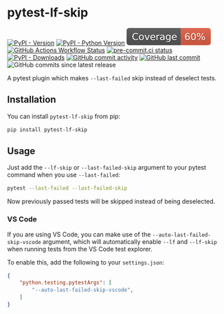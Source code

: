 # pytest-lf-skip

[![PyPI - Version](https://img.shields.io/pypi/v/pytest-lf-skip)](https://pypi.org/project/pytest-lf-skip/)
[![PyPI - Python Version](https://img.shields.io/pypi/pyversions/pytest-lf-skip)](https://pypi.org/project/pytest-lf-skip/)
[![Coverage badge](https://raw.githubusercontent.com/alexfayers/pytest-lf-skip/python-coverage-comment-action-data/badge.svg)](https://htmlpreview.github.io/?https://github.com/alexfayers/pytest-lf-skip/blob/python-coverage-comment-action-data/htmlcov/index.html)
[![GitHub Actions Workflow Status](https://img.shields.io/github/actions/workflow/status/alexfayers/pytest-lf-skip/ci.yml?branch=main&label=CI)](https://github.com/alexfayers/pytest-lf-skip/actions/workflows/ci.yml)
[![pre-commit.ci status](https://results.pre-commit.ci/badge/github/alexfayers/pytest-lf-skip/main.svg)](https://results.pre-commit.ci/latest/github/alexfayers/pytest-lf-skip/main)
[![PyPI - Downloads](https://img.shields.io/pypi/dm/pytest-lf-skip)](https://pypistats.org/packages/pytest-lf-skip)
[![GitHub commit activity](https://img.shields.io/github/commit-activity/m/alexfayers/pytest-lf-skip)](https://github.com/alexfayers/pytest-lf-skip/commits/main/)
[![GitHub last commit](https://img.shields.io/github/last-commit/alexfayers/pytest-lf-skip)](https://github.com/alexfayers/pytest-lf-skip/commits/main/)
![GitHub commits since latest release](https://img.shields.io/github/commits-since/alexfayers/pytest-lf-skip/latest)

A pytest plugin which makes `--last-failed` skip instead of deselect tests.

## Installation

You can install `pytest-lf-skip` from pip:

```bash
pip install pytest-lf-skip
```

## Usage

Just add the `--lf-skip` or `--last-failed-skip` argument to your pytest command when you use `--last-failed`:

```bash
pytest --last-failed --last-failed-skip
```

Now previously passed tests will be skipped instead of being deselected.

### VS Code

If you are using VS Code, you can make use of the `--auto-last-failed-skip-vscode` argument, which will automatically enable `--lf` and `--lf-skip` when running tests from the VS Code test explorer.

To enable this, add the following to your `settings.json`:

```json
{
    "python.testing.pytestArgs": [
        "--auto-last-failed-skip-vscode",
    ]
}
```
